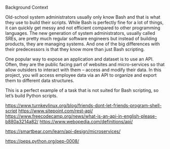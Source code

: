 Background Context


Old-school system administrators usually only know Bash and that is what they use to build their scripts. While Bash is perfectly fine for a lot of things, it can quickly get messy and not efficient compared to other programming languages. The new generation of system administrators, usually called SREs, are pretty much regular software engineers but instead of building products, they are managing systems. And one of the big differences with their predecessors is that they know more than just Bash scripting.

One popular way to expose an application and dataset is to use an API. Often, they are the public facing part of websites and micro-services so that allow outsiders to interact with them – access and modify their data. In this project, you will access employee data via an API to organize and export them to different data structures.

This is a perfect example of a task that is not suited for Bash scripting, so let’s build Python scripts.

https://www.turnkeylinux.org/blog/friends-dont-let-friends-program-shell-script
https://www.sitepoint.com/rest-api/
https://www.freecodecamp.org/news/what-is-an-api-in-english-please-b880a3214a82/
https://www.webopedia.com/definitions/api/

https://smartbear.com/learn/api-design/microservices/

https://peps.python.org/pep-0008/
